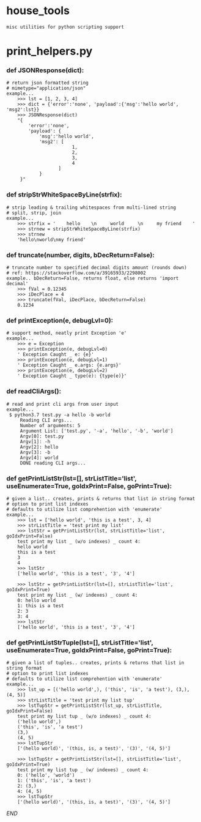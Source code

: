 # house_tools
    misc utilities for python scripting support

# print_helpers.py
### def JSONResponse(dict):
    # return json formatted string 
    # mimetype="application/json"
    example...
        >>> lst = [1, 2, 3, 4]
        >>> dict = {'error':'none', 'payload':{'msg':'hello world', 'msg2':lst}}
        >>> JSONResponse(dict)
        "{
            'error':'none', 
            'payload': {
                'msg':'hello world', 
                'msg2': [
                            1, 
                            2, 
                            3, 
                            4
                       ]
                }
         }"

### def stripStrWhiteSpaceByLine(strfix):
    # strip leading & trailing whitespaces from multi-lined string
    # split, strip, join 
    example...
        >>> strfix = '    hello    \n     world     \n     my friend    '
        >>> strnew = stripStrWhiteSpaceByLine(strfix)
        >>> strnew
        'hello\nworld\nmy friend'

### def truncate(number, digits, bDecReturn=False):
    # truncate number to specified decimal digits amount (rounds down)
    # ref: https://stackoverflow.com/a/39165933/2298002
    example.. bDecReturn=False, returns float, else returns 'import decimal'
        >>> fVal = 0.12345
        >>> iDecPlace = 4
        >>> truncate(fVal, iDecPlace, bDecReturn=False)
        0.1234

### def printException(e, debugLvl=0):
    # support method, neatly print Exception 'e'  
    example...
        >>> e = Exception 
        >>> printException(e, debugLvl=0)
        ' Exception Caught _ e: {e}'
        >>> printException(e, debugLvl=1)
        ' Exception Caught _ e.args: {e.args}'
        >>> printException(e, debugLvl=2)
        ' Exception Caught _ type(e): {type(e)}'

### def readCliArgs():
    # read and print cli args from user input
    example...
     $ python3.7 test.py -a hello -b world
         Reading CLI args...
         Number of arguments: 5
         Argument List: ['test.py', '-a', 'hello', '-b', 'world']
         Argv[0]: test.py
         Argv[1]: -h
         Argv[2]: hello
         Argv[3]: -b
         Argv[4]: world
         DONE reading CLI args...

### def getPrintListStr(lst=[], strListTitle='list', useEnumerate=True, goIdxPrint=False, goPrint=True):
    # given a list.. creates, prints & returns that list in string format
    # option to print list indexes
    # defaults to utilize list comprehention with 'enumerate'
    example...
        >>> lst = ['hello world', 'this is a test', 3, 4]
        >>> strListTitle = 'test print my list'
        >>> lstStr = getPrintListStr(lst, strListTitle='list', goIdxPrint=False)
        test print my list _ (w/o indexes) _ count 4:
        hello world
        this is a test
        3
        4
        >>> lstStr
        ['hello world', 'this is a test', '3', '4']
        
        >>> lstStr = getPrintListStr(lst=[], strListTitle='list', goIdxPrint=True)
        test print my list _ (w/ indexes) _ count 4:
        0: hello world
        1: this is a test
        2: 3
        3: 4
        >>> lstStr
        ['hello world', 'this is a test', '3', '4']
    
### def getPrintListStrTuple(lst=[], strListTitle='list', useEnumerate=True, goIdxPrint=False, goPrint=True):
    # given a list of tuples.. creates, prints & returns that list in string format
    # option to print list indexes
    # defaults to utilize list comprehention with 'enumerate'
    example...
        >>> lst_up = [('hello world',), ('this', 'is', 'a test'), (3,), (4, 5)]
        >>> strListTitle = 'test print my list tup'
        >>> lstTupStr = getPrintListStr(lst_up, strListTitle, goIdxPrint=False)
        test print my list tup _ (w/o indexes) _ count 4:
        ('hello world',)
        ('this', 'is', 'a test')
        (3,)
        (4, 5)
        >>> lstTupStr
        ['(hello world)', '(this, is, a test)', '(3)', '(4, 5)']
        
        >>> lstTupStr = getPrintListStr(lst=[], strListTitle='list', goIdxPrint=True)
        test print my list tup _ (w/ indexes) _ count 4:
        0: ('hello', 'world')
        1: ('this', 'is', 'a test')
        2: (3,)
        4: (4, 5)
        >>> lstTupStr
        ['(hello world)', '(this, is, a test)', '(3)', '(4, 5)']




_END_
